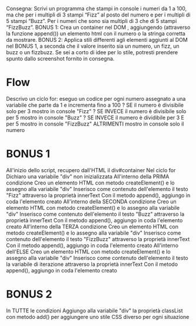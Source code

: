 Consegna:
Scrivi un programma che stampi in console i numeri da 1 a 100, ma che per i multipli di 3 stampi “Fizz” al posto del numero e per i multipli di 5 stampi “Buzz”. Per i numeri che sono sia multipli di 3 che di 5 stampi “FizzBuzz”.
BONUS 1: Crea un container nel DOM , aggiungendo (attraverso la funzione append()) un elemento html con il numero o la stringa corretta da mostrare.
BONUS 2: Applica stili differenti agli elementi aggiunti al DOM nel BONUS 1, a seconda che il valore inserito sia un numero, un fizz, un buzz o un fizzbuzz. Se sei a corto di idee per lo stile, potresti prendere spunto dallo screenshot fornito in consegna.

# Flow
Descrivo un ciclo for: eseguo un codice per ogni numero assegnato a una variabile che parte da 1 e incrementa fino a 100
    ? SE il numero è divisibile solo per 3
        mostro in console "Fizz"
    ? SE INVECE il numero è divisibile solo per 5
        mostro in console "Buzz"
    ? SE INVECE il numero è dividibile per 3 E per 5
        mostro in console "FizzBuzz"
    ALTRIMENTI
        mostro in console solo il numero

# BONUS 1
All'inizio dello script, recupero dall'HTML il div#container
Nel ciclo for
    Dichiaro una variabile "div" non inizializzata
        All'interno della PRIMA condizione
            Creo un elemento HTML con metodo createElement() e lo assegno alla variabile "div"
            Inserisco come contenuto dell'elemento il testo "Fizz" attraverso la proprietà innerText
            Con il metodo append(), aggiungo in coda l'elemento creato
        All'interno della SECONDA condizione
            Creo un elemento HTML con metodo createElement() e lo assegno alla variabile "div"
            Inserisco come contenuto dell'elemento il testo "Buzz" attraverso la proprietà innerText
            Con il metodo append(), aggiungo in coda l'elemento creato
        All'interno della TERZA condizione
            Creo un elemento HTML con metodo createElement() e lo assegno alla variabile "div"
            Inserisco come contenuto dell'elemento il testo "FizzBuzz" attraverso la proprietà innerText
            Con il metodo append(), aggiungo in coda l'elemento creato
        All'interno dell'ELSE
            Creo un elemento HTML con metodo createElement() e lo assegno alla variabile "div"
            Inserisco come contenuto dell'elemento il testo la variabile di iterazione attraverso la proprietà innerText
            Con il metodo append(), aggiungo in coda l'elemento creato

# BONUS 2
In TUTTE le condizioni
    Aggiungo alla variabile "div" la proprietà classList con metodo add() per aggiungere uno stile CSS diverso per ogni situazione